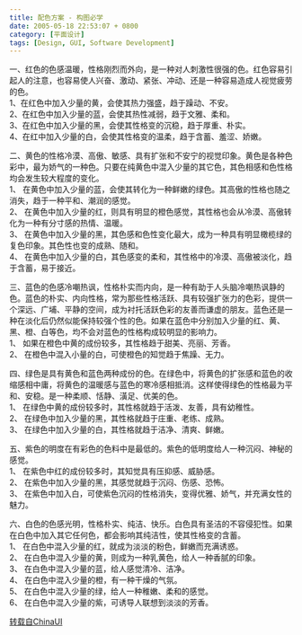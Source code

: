 ```yaml
---
title: 配色方案 - 构图必学
date: 2005-05-18 22:53:07 + 0800
category: [平面设计]
tags: [Design, GUI, Software Development]
---
```


一、红色的色感温暖，性格刚烈而外向，是一种对人刺激性很强的色。红色容易引起人的注意，也容易使人兴奋、激动、紧张、冲动、还是一种容易造成人视觉疲劳的色。  
1、在红色中加入少量的黄，会使其热力强盛，趋于躁动、不安。  
2、在红色中加入少量的蓝，会使其热性减弱，趋于文雅、柔和。  
3、在红色中加入少量的黑，会使其性格变的沉稳，趋于厚重、朴实。  
4、在红中加入少量的白，会使其性格变的温柔，趋于含蓄、羞涩、娇嫩。  

二、黄色的性格冷漠、高傲、敏感、具有扩张和不安宁的视觉印象。黄色是各种色彩中，最为娇气的一种色。只要在纯黄色中混入少量的其它色，其色相感和色性格均会发生较大程度的变化。  
1、 在黄色中加入少量的蓝，会使其转化为一种鲜嫩的绿色。其高傲的性格也随之消失，趋于一种平和、潮润的感觉。  
2、 在黄色中加入少量的红，则具有明显的橙色感觉，其性格也会从冷漠、高傲转化为一种有分寸感的热情、温暖。  
3、 在黄色中加入少量的黑，其色感和色性变化最大，成为一种具有明显橄榄绿的复色印象。其色性也变的成熟、随和。  
4、 在黄色中加入少量的白，其色感变的柔和，其性格中的冷漠、高傲被淡化，趋于含蓄，易于接近。  

三、蓝色的色感冷嘲热讽，性格朴实而内向，是一种有助于人头脑冷嘲热讽静的色。蓝色的朴实、内向性格，常为那些性格活跃、具有较强扩张力的色彩，提供一个深远、广埔、平静的空间，成为衬托活跃色彩的友善而谦虚的朋友。蓝色还是一种在淡化后仍然似能保持较强个性的色。如果在蓝色中分别加入少量的红、黄、黑、橙、白等色，均不会对蓝色的性格构成较明显的影响力。  
1、 如果在橙色中黄的成份较多，其性格趋于甜美、亮丽、芳香。  
2、 在橙色中混入小量的白，可使橙色的知觉趋于焦躁、无力。  

四、绿色是具有黄色和蓝色两种成份的色。在绿色中，将黄色的扩张感和蓝色的收缩感相中庸，将黄色的温暖感与蓝色的寒冷感相抵消。这样使得绿色的性格最为平和、安稳。是一种柔顺、恬静、潢足、优美的色。  
1、 在绿色中黄的成份较多时，其性格就趋于活泼、友善，具有幼稚性。  
2、 在绿色中加入少量的黑，其性格就趋于庄重、老练、成熟。  
3、 在绿色中加入少量的白，其性格就趋于洁净、清爽、鲜嫩。  

五、紫色的明度在有彩色的色料中是最低的。紫色的低明度给人一种沉闷、神秘的感觉。  
1、 在紫色中红的成份较多时，其知觉具有压抑感、威胁感。  
2、 在紫色中加入少量的黑，其感觉就趋于沉闷、伤感、恐怖。  
3、 在紫色中加入白，可使紫色沉闷的性格消失，变得优雅、娇气，并充满女性的魅力。  

六、白色的色感光明，性格朴实、纯洁、快乐。白色具有圣洁的不容侵犯性。如果在白色中加入其它任何色，都会影响其纯洁性，使其性格变的含蓄。  
1、 在白色中混入少量的红，就成为淡淡的粉色，鲜嫩而充满诱惑。  
2、 在白色中混入少量的黄，则成为一种乳黄色，给人一种香腻的印象。  
3、 在白色中混入少量的蓝，给人感觉清冷、洁净。  
4、 在白色中混入少量的橙，有一种干燥的气氛。  
5、 在白色中混入少量的绿，给人一种稚嫩、柔和的感觉。  
6、 在白色中混入少量的紫，可诱导人联想到淡淡的芳香。  

[转载自ChinaUI](https://chinaui.com/text/t1.asp?id=821)

